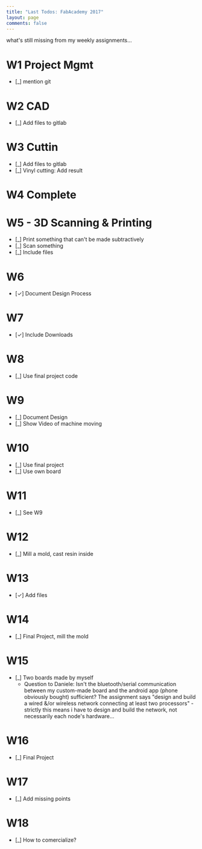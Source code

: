 ```yaml
---
title: "Last Todos: FabAcademy 2017"
layout: page
comments: false
---
```


what's still missing from my weekly assignments…

# W1 Project Mgmt
- [_] mention git

# W2 CAD
- [_] Add files to gitlab

# W3 Cuttin
- [_] Add files to gitlab
- [_] Vinyl cutting: Add result

# W4 Complete

# W5 - 3D Scanning & Printing
- [_] Print something that can't be made subtractively
- [_] Scan something
- [_] Include files

# W6
- [✓] Document Design Process

# W7
- [✓] Include Downloads

# W8
- [_] Use final project code

# W9
- [_] Document Design
- [_] Show Video of machine moving

# W10
- [_] Use final project
- [_] Use own board

# W11
- [_] See W9

# W12
- [_] Mill a mold, cast resin inside

# W13
- [✓] Add files

# W14
- [_] Final Project, mill the mold

# W15
- [_] Two boards made by myself
	- Question to Daniele: Isn't the bluetooth/serial communication between my custom-made board and the android app (phone obviously bought) sufficient? The assignment says "design and build a wired &/or wireless network connecting at least two processors" - strictly this means i have to design and build the network, not necessarily each node's hardware…

# W16
- [_] Final Project

# W17
- [_] Add missing points

# W18
- [_] How to comercialize?
